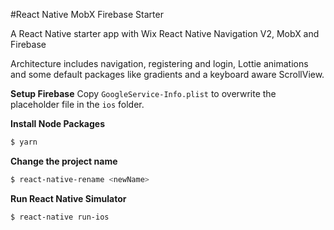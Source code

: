 #React Native MobX Firebase Starter

A React Native starter app with Wix React Native Navigation V2, MobX and Firebase

Architecture includes navigation, registering and login, Lottie animations and some default packages like gradients and a keyboard aware ScrollView.

__Setup Firebase__
Copy `GoogleService-Info.plist` to overwrite the placeholder file in the `ios` folder.

__Install Node Packages__
```bash
$ yarn
```

__Change the project name__
```bash
$ react-native-rename <newName>
```
__Run React Native Simulator__
```bash
$ react-native run-ios
```